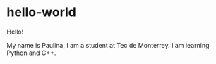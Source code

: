 # hello-world

Hello!

My name is Paulina, I am a student at Tec de Monterrey.
I am learning Python and C++.
